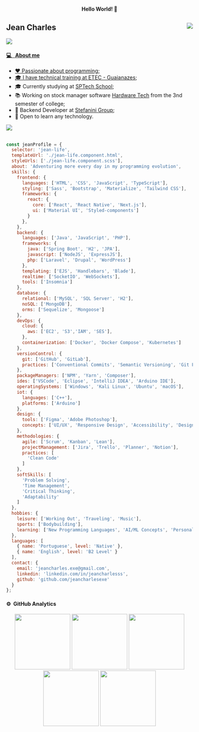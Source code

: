 


<h4 align="center"> Hello World! 👋 </h4>

## Jean Charles <img src="https://komarev.com/ghpvc/?username=jeancharlesx64&color=539BF5" align="right">
<a href="https://github.com/DenverCoder1/readme-typing-svg"><img src="https://readme-typing-svg.herokuapp.com?&font=IBM+Plex+Sans&color=&size=20&lines=Software+Developer+and+Analyst;" />

#### 💻 &nbsp; About me
- ❤ Passionate about programming;
- 🎓 I have technical training at [ETEC - Guaianazes](https://www.cps.sp.gov.br/etecs/etec-de-guaianazes-guaianazes/);
- 🎓 Currently studying at [SPTech School](https://www.sptech.school/);
- 📚 Working on stock manager software [Hardware Tech](https://github.com/azenith-solutions) from the 3nd semester of college;
- 💼 Backend Developer at [Stefanini Group](https://stefanini.com/pt-br);
- 🌱 Open to learn any technology.

<img src="https://user-images.githubusercontent.com/73097560/115834477-dbab4500-a447-11eb-908a-139a6edaec5c.gif"><br><br>

```javascript 
const jeanProfile = {
  selector: 'jean-life',
  templateUrl: './jean-life.component.html',
  styleUrls: ['./jean-life.component.scss'],
  about: 'Adventuring more every day in my programming evolution',
  skills: {
    frontend: {
      languages: ['HTML', 'CSS', 'JavaScript', 'TypeScript'],
      styling: ['Sass', 'Bootstrap', 'Materialize', 'Tailwind CSS'],
      frameworks: {
        react: {
          core: ['React', 'React Native', 'Next.js'],
          ui: ['Material UI', 'Styled-components']
        }
      },
    },
    backend: {
      languages: ['Java', 'JavaScript', 'PHP'],
      frameworks: {
        java: ['Spring Boot', 'H2', 'JPA'],
        javascript: ['NodeJS', 'ExpressJS'],
        php: ['Laravel', 'Drupal', 'WordPress']
      },
      templating: ['EJS', 'Handlebars', 'Blade'],
      realtime: ['SocketIO', 'WebSockets'],
      tools: ['Insomnia']
    },
    database: {
      relational: ['MySQL', 'SQL Server', 'H2'],
      noSQL: ['MongoDB'],
      orms: ['Sequelize', 'Mongoose']
    },
    devOps: {
      cloud: {
        aws: ['EC2', 'S3','IAM', 'SES'],
      },
      containerization: ['Docker', 'Docker Compose', 'Kubernetes']
    },
    versionControl: {
      git: ['GitHub', 'GitLab'],
      practices: ['Conventional Commits', 'Semantic Versioning', 'Git Flow']
    },
    packageManagers: ['NPM', 'Yarn', 'Composer'],
    ides: ['VSCode', 'Eclipse', 'IntelliJ IDEA', 'Arduino IDE'],
    operatingSystems: ['Windows', 'Kali Linux', 'Ubuntu', 'macOS'],
    iot: {
      languages: ['C++'],
      platforms: ['Arduino']
    },
    design: {
      tools: ['Figma', 'Adobe Photoshop'],
      concepts: ['UI/UX', 'Responsive Design', 'Accessibility', 'Design Systems']
    },
    methodologies: {
      agile: ['Scrum', 'Kanban', 'Lean'],
      projectManagement: ['Jira', 'Trello', 'Planner', 'Notion'],
      practices: [
        'Clean Code'
      ]
    },
    softSkills: [
      'Problem Solving',
      'Time Management',
      'Critical Thinking',
      'Adaptability'
    ]
  },
  hobbies: {
    leisure: ['Working Out', 'Traveling', 'Music'],
    sports: ['Bodybuilding'],
    learning: ['New Programming Languages', 'AI/ML Concepts', 'Personal Development']
  },
  languages: [
    { name: 'Portuguese', level: 'Native' },
    { name: 'English', level: 'B2 Level' }
  ],
  contact: {
    email: 'jeancharles.exe@gmail.com',
    linkedin: 'linkedin.com/in/jeancharlesss',
    github: 'github.com/jeancharlesexe'
  }
};
```

#### ⚙️ &nbsp;GitHub Analytics 
<div align="center">
  <img height="150em" src="http://github-profile-summary-cards.vercel.app/api/cards/stats?username=jeancharlesx64&theme=github_dark"/> 
  <img height="150em" src="https://github-readme-stats.vercel.app/api/top-langs/?username=jeancharlesx64&layout=compact&langs_count=7&theme=github_dark&hide_border=true"/>
  <img height="150em" src="http://github-profile-summary-cards.vercel.app/api/cards/repos-per-language?username=jeancharlesx64&theme=github_dark"/>
  <img height="150em" src="http://github-profile-summary-cards.vercel.app/api/cards/profile-details?username=jeancharlesx64&theme=github_dark"/>
  <img height="150em" src="http://github-profile-summary-cards.vercel.app/api/cards/productive-time?username=jeancharlesx64&theme=github_dark&utcOffset=-3"/> <br>
</div>

